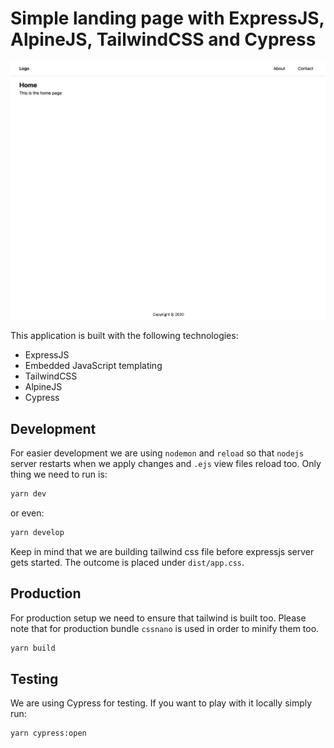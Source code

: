 # Simple landing page with ExpressJS, AlpineJS, TailwindCSS and Cypress

![Simple landing page with expressjs](./home.png)

This application is built with the following technologies:

- ExpressJS
- Embedded JavaScript templating
- TailwindCSS
- AlpineJS
- Cypress

## Development

For easier development we are using `nodemon` and `reload` so that `nodejs` server restarts when we apply changes and `.ejs` view files reload too. Only thing we need to run is:

```bash
yarn dev
```

or even:

```bash
yarn develop
```

Keep in mind that we are building tailwind css file before expressjs server gets started. The outcome is placed under `dist/app.css`.

## Production

For production setup we need to ensure that tailwind is built too. Please note that for production bundle `cssnano` is used in order to minify them too.

```bash
yarn build
```

## Testing

We are using Cypress for testing. If you want to play with it locally simply run:

```bash
yarn cypress:open
```

